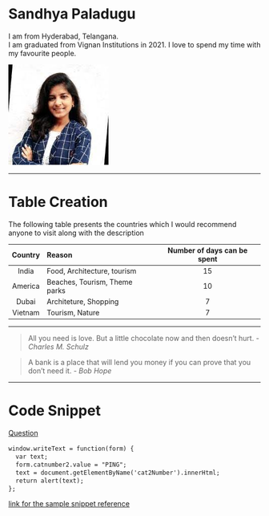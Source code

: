 # Sandhya Paladugu

I am from Hyderabad, Telangana. <br> I am graduated from Vignan Institutions in 2021. I love to spend my time with my favourite people.

![Sandhya Paladugu](My_picture.jpg)

---

# Table Creation

The following table presents the countries which I would recommend anyone to visit along with the description

|   Country     |           Reason              |Number of days can be spent|
|    :---:      |           :---                |            :---:          |
|    India      | Food, Architecture, tourism   | 15 |
|    America    | Beaches, Tourism, Theme parks | 10 |  
|    Dubai      | Architeture, Shopping         | 7  |
|    Vietnam    | Tourism, Nature               | 7  |

---

>All you need is love. But a little chocolate now and then doesn’t hurt. - *Charles M. Schulz*

>A bank is a place that will lend you money if you can prove that you don’t need it. - *Bob Hope*

---

# Code Snippet

[Question](https://stackoverflow.com/questions/11727787/grab-svg-text-value-with-javascript)

````
window.writeText = function(form) {
  var text;
  form.catnumber2.value = "PING";
  text = document.getElementByName('cat2Number').innerHtml;
  return alert(text);
};

````

[link for the sample snippet reference](https://css-tricks.com/snippets/svg/text-lock-up/)